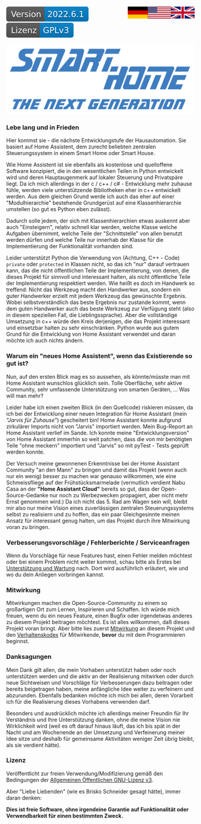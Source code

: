 <a href="ReadMe.en.md"><img src="images/en.svg" valign="top" align="right"/></a>
<a href="ReadMe.md"><img src="images/de.svg" valign="top" align="right"/></a>
[![Version][version-badge]][version-url]
[![License][license-badge]][license-url]
<!--
[![Bugs][bugs-badge]][bugs-url]
-->

[![Logo][logo]][project-url]

### Lebe lang und in Frieden

Hier kommst sie - die nächste Entwicklungstufe der 
Hausautomation. Sie basiert auf Home Assistent, dem zurecht beliebten zentralen
Steuerungssystem in einem Smart Home oder Smart House. 

Wie Home Assistent ist 
sie ebenfalls als kostenlose und quelloffene Software konzipiert, die in den 
wesentlichen Teilen in Python entwickelt wird und deren Hauptaugenmerk auf 
lokaler Steuerung und Privatspäre liegt. Da ich mich allerdings in der c / 
c++ / c# - Entwicklung mehr zuhause fühle, werden viele unterstützende 
Bibliotheken eher in c++ entwickelt werden. Aus dem gleichen Grund werde ich auch
das eher auf einer "Modulhierarchie" bestehende Grundgerüst auf eine Klassenhierarchie
umstellen (so gut es Python eben zulässt).

Dadurch solle jedem, der sich mit Klassenhierarchien etwas auskennt aber auch 
"Einsteigern", relativ schnell klar werden, welche Klasse welche Aufgaben übernimmt, 
welche Teile der "Schnittstelle"  von allen benutzt werden dürfen und welche Teile 
nur innerhab der Klasse für die Implementierung der Funktionalität vorhanden sind.

Leider unterstützt Python die Verwendung von 
(Achtung, C++ - Code) ```private``` oder ```protected``` in Klassen nicht,
so das ich "nur" darauf vertrauen kann, das die nicht öffentlichen Teile der 
Implementierung, von denen, die dieses Projekt für sinnvoll und interessant
halten, als nicht öffentliche Teile der Implementierung respektiert werden.
Wie heißt es doch im Handwerk so treffend: Nicht das Werkzeug macht den 
Handwerker aus, sondern ein guter Handwerker erzielt mit jedem Werkzeug
das gewünschte Ergebnis. Wobei selbstverständlich das beste Ergebnis nur
zustande kommt, wenn dem guten Handwerker auch das beste Werkzeug zur 
Verfügung steht (also in diesem speziellen Fall, die Lieblingssprache). 
Aber die vollständige Umsetzung in c++ würde den Kreis derjenigen, die
das Projekt interessant und einsetzbar halten zu sehr einschränken.
Python wurde aus gutem Grund für die Entwicklung von Home Assistant
verwendet und daran möchte ich auch nichts ändern.

### Warum ein "neues Home Assistent", wenn das Existierende so gut ist?

Nun, auf den ersten Blick mag es so aussehen, als könnte/müsste man mit Home 
Assistant wunschlos glücklich sein. Tolle Oberfläche, sehr aktive Community, 
sehr umfassende Unterstützung von smarten Geräten, ... Was will man mehr?

Leider habe ich einen zweiten Blick (in den Quellcode) riskieren müssen, da ich
bei der Entwicklung einer neuen Integration für Home Assistant (mein *"Jarvis für Zuhause"*)
gescheitert bin! Home Assistant konnte aufgrund zirkulärer Imports nicht
von "Jarvis" importiert werden. Mein Bug-Report an Home Assistant verlief
im Sande. Ich konnte meine "Entwicklungsversion" von Home Assistant immerhin
so weit patchen, dass die von mir benötigten Teile "ohne meckern" importiert
und "Jarvis" so mit pyTest - Tests geprüft werden konnte.

Der Versuch meine gewonnenen Erkenntnisse bei der Home Assistant Community
"an den Mann" zu bringen und damit das Projekt (wenn auch nur ein wenig)
besser zu machen war genauso willkommen, wie eine Schmeissfliege auf der 
Frühstücksmarmelade (vermutlich verdient Nabu Casa an der 
**"Home Assistant Cloud"** bereits so gut, dass der
Open-Source-Gedanke nur noch zu Werbezwecken propagiert, aber nicht
mehr Ernst genommen wird.) Da ich nicht das 5. Rad am Wagen sein will,
bleibt mir also nur meine Vision eines zuverlässigen zentralen 
Steuerungssystems selbst zu realisiern und zu hoffen, das ein
paar Gleichgesinnte meinen Ansatz für interessant genug halten, um
das Projekt durch ihre Mitwirkung voran zu bringen.

### Verbesserungsvorschläge / Fehlerberichte / Serviceanfragen

Wenn du Vorschläge für neue Features hast, einen Fehler melden möchtest oder bei 
einem Problem nicht weiter kommst, schau bitte als Erstes bei 
[Unterstützung und Wartung][support-url] nach. Dort wird ausführlich erläutert, 
wie und wo du dein Anliegen vorbringen kannst.

### Mitwirkung

Mitwirkungen machen die Open-Source-Community zu einem so großartigen Ort zum 
Lernen, Inspirieren und Schaffen. Ich würde mich freuen, wenn du ein neues 
Feature, einen Bugfix oder irgendetwas anderes zu diesem Projekt beitragen 
möchtest. Es ist alles willkommen, daß dieses Projekt voran bringt. Aber bitte 
lies zuerst [Mitwirkung][contribute-url] an diesem Projekt und den 
[Verhaltenskodex][coc-url] für Mitwirkende, **bevor** du mit dem Programmieren 
beginnst.

### Danksagungen

Mein Dank gilt allen, die mein Vorhaben unterstützt haben oder noch unterstützen 
werden und die aktiv an der Realisierung mitwirken oder durch neue Sichtweisen 
und Vorschläge für Verbesserungen dazu beitragen oder bereits beigetragen haben, 
meine anfängliche Idee weiter zu verfeinern und abzurunden. Ebenfalls bedanken 
möchte ich mich bei allen, deren Vorarbeit ich für die Realisierung dieses 
Vorhabens verwenden darf. 

Besonders und ausdrücklich möchte ich allerdings meiner Freundin für Ihr 
Verständnis und Ihre Unterstützung danken, ohne die meine Vision nie 
Wirklichkeit wird (weil es oft darauf hinaus läuft, das ich bis spät in der 
Nacht und am Wochenende an der Umsetzung und Verfeinerung meiner Idee sitze 
und deshalb für gemeinsame Aktivitäten weniger Zeit übrig bleibt, als sie 
verdient hätte).

### Lizenz

Veröffentlicht zur freien Verwendung/Modifizierung gemäß den Bedingungen der 
[Allgemeinen Öffentlichen GNU-Lizenz v3][license-url].

Aber "Liebe Liebenden" (wie es Brisko Schneider gesagt hätte), immer daran denken:

**Dies ist freie Software, ohne irgendeine Garantie auf Funktionalität oder 
Verwendbarkeit für einen bestimmten Zweck.** 


<!-- MARKDOWN LINKS & IMAGES -->
<!-- https://www.markdownguide.org/basic-syntax/#reference-style-links -->

[logo]: images/logo.svg
[project-url]: https://github.com/nixe64/The-Next-Generation/

[license-badge]: images/license.de.svg
[license-url]: ../COPYRIGHT.de.md

[version-badge]: images/version.svg
[version-url]: https://github.com/nixe64/Home-Assistant-Blueprint/releases

[issues-url]: https://github.com/nixe64/Home-Assistant-Blueprint/issues
[bugs-badge]: https://img.shields.io/github/issues/nixe64/Home-Assistant-Blueprint/bug.svg?label=Fehlerberichte&color=informational
[bugs-url]: https://github.com/nixe64/Home-Assistant-Blueprint/issues?utf8=✓&q=is%3Aissue+is%3Aopen+label%3Abug

[contribute-url]: contributing/Contribute.de.md
[coc-url]: contributing/CodeOfConduct.de.md

[template-btn]: images/template-btn.svg

[support-url]: Support.de.md
[development-url]: Development.de.md
